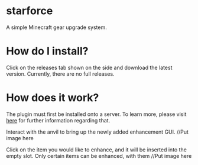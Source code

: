 # starforce
A simple Minecraft gear upgrade system.

<h1>How do I install?</h1>

Click on the releases tab shown on the side and download the latest version.
Currently, there are no full releases.

<h1>How does it work?</h1>

The plugin must first be installed onto a server. To learn more, please visit <a href="https://docs.papermc.io/paper/adding-plugins">here</a> for further information regarding that.

Interact with the anvil to bring up the newly added enhancement GUI.
//Put image here

Click on the item you would like to enhance, and it will be inserted into the empty slot. Only certain items can be enhanced, with them 
//Put image here
